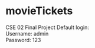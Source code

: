 # movieTickets
CSE 02 Final Project
Default login:</br>
  Username: admin</br>
  Password: 123</br>
